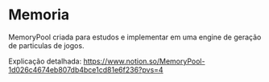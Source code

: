 # Memoria
MemoryPool criada para estudos e implementar em uma engine de geração de particulas de jogos.

Explicação detalhada: https://www.notion.so/MemoryPool-1d026c4674eb807db4bce1cd81e6f236?pvs=4
